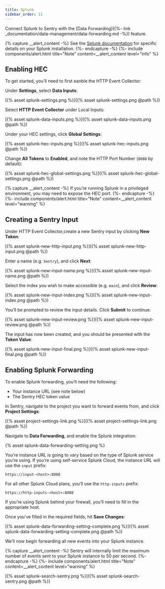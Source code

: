 ```yaml
---
title: Splunk
sidebar_order: 11
---
```


Connect Splunk to Sentry with the [Data Forwarding]({%- link _documentation/data-management/data-forwarding.md -%}) feature.

{% capture __alert_content -%}
See the [Splunk documentation](http://dev.splunk.com/view/event-collector/SP-CAAAE7F) for specific details on your Splunk installation.
{%- endcapture -%}
{%- include components/alert.html
  title="Note"
  content=__alert_content
  level="info"
%}

## Enabling HEC

To get started, you’ll need to first eanble the HTTP Event Collector:

Under **Settings**, select **Data Inputs**:

[{% asset splunk-settings.png %}]({% asset splunk-settings.png @path %})

Select **HTTP Event Collector** under Local Inputs:

[{% asset splunk-data-inputs.png %}]({% asset splunk-data-inputs.png @path %})

Under your HEC settings, click **Global Settings**:

[{% asset splunk-hec-inputs.png %}]({% asset splunk-hec-inputs.png @path %})

Change **All Tokens** to **Enabled**, and note the HTTP Port Number (`8088` by default):

[{% asset splunk-hec-global-settings.png %}]({% asset splunk-hec-global-settings.png @path %})

{% capture __alert_content -%}
If you’re running Splunk in a privileged environment, you may need to expose the HEC port.
{%- endcapture -%}
{%- include components/alert.html
  title="Note"
  content=__alert_content
  level="warning"
%}

## Creating a Sentry Input

Under HTTP Event Collector,create a new Sentry input by clicking **New Token**:

[{% asset splunk-new-http-input.png %}]({% asset splunk-new-http-input.png @path %})

Enter a name (e.g. `Sentry`), and click **Next**:

[{% asset splunk-new-input-name.png %}]({% asset splunk-new-input-name.png @path %})

Select the index you wish to make accessible (e.g. `main`), and click **Review**:

[{% asset splunk-new-input-index.png %}]({% asset splunk-new-input-index.png @path %})

You’ll be prompted to review the input details. Click **Submit** to continue:

[{% asset splunk-new-input-review.png %}]({% asset splunk-new-input-review.png @path %})

The input has now been created, and you should be presented with the **Token Value**:

[{% asset splunk-new-input-final.png %}]({% asset splunk-new-input-final.png @path %})

## Enabling Splunk Forwarding

To enable Splunk forwarding, you’ll need the following:

-   Your instance URL (see note below)
-   The Sentry HEC token value

In Sentry, navigate to the project you want to forward events from, and click **Project Settings**:

[{% asset project-settings-link.png %}]({% asset project-settings-link.png @path %})

Navigate to **Data Forwarding**, and enable the Splunk integration:

{% asset splunk-data-forwarding-setting.png %}

You’re instance URL is going to vary based on the type of Splunk service you’re using. If you’re using self-service Splunk Cloud, the instance URL will use the `input` prefix:

```
https://input-<host>:8088
```

For all other Splunk Cloud plans, you’ll use the `http-inputs` prefix:

```
https://http-inputs-<host>:8088
```

If you’re using Splunk behind your firewall, you’ll need to fill in the appropriate host.

Once you’ve filled in the required fields, hit **Save Changes**:

[{% asset splunk-data-forwarding-setting-complete.png %}]({% asset splunk-data-forwarding-setting-complete.png @path %})

We’ll now begin forwarding all new events into your Splunk instance.

{% capture __alert_content -%}
Sentry will internally limit the maximum number of events sent to your Splunk instance to 50 per second.
{%- endcapture -%}
{%- include components/alert.html
  title="Note"
  content=__alert_content
  level="warning"
%}

[{% asset splunk-search-sentry.png %}]({% asset splunk-search-sentry.png @path %})
